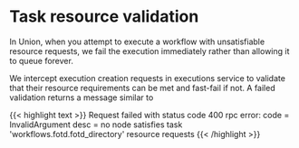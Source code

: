 # Task resource validation

In Union, when you attempt to execute a workflow with unsatisfiable resource requests, we fail the execution immediately rather than allowing it to queue forever.

We intercept execution creation requests in executions service to validate that their resource requirements can be met and fast-fail if not. A failed validation returns a message similar to

{{< highlight text >}}
Request failed with status code 400 rpc error: code = InvalidArgument desc = no node satisfies task 'workflows.fotd.fotd_directory' resource requests
{{< /highlight >}}
